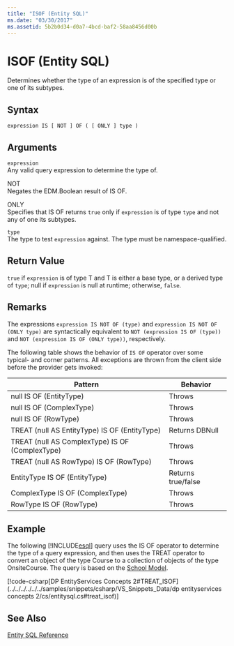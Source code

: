 ```yaml
---
title: "ISOF (Entity SQL)"
ms.date: "03/30/2017"
ms.assetid: 5b2b0d34-d0a7-4bcd-baf2-58aa8456d00b
---
```

# ISOF (Entity SQL)
Determines whether the type of an expression is of the specified type or one of its subtypes.  

## Syntax  

```  
expression IS [ NOT ] OF ( [ ONLY ] type )  
```  

## Arguments  
 `expression`  
 Any valid query expression to determine the type of.  

 NOT  
 Negates the EDM.Boolean result of IS OF.  

 ONLY  
 Specifies that IS OF returns `true` only if `expression` is of type `type` and not any of one its subtypes.  

 `type`  
 The type to test `expression` against. The type must be namespace-qualified.  

## Return Value  
 `true` if `expression` is of type T and T is either a base type, or a derived type of `type`; null if `expression` is null at runtime; otherwise, `false`.  

## Remarks  
 The expressions `expression IS NOT OF (type)` and `expression IS NOT OF (ONLY type)` are syntactically equivalent to `NOT (expression IS OF (type))` and `NOT (expression IS OF (ONLY type))`, respectively.  

 The following table shows the behavior of `IS OF` operator over some typical- and corner patterns. All exceptions are thrown from the client side before the provider gets invoked:  


|Pattern|Behavior|  
|-------------|--------------|  
|null IS OF (EntityType)|Throws|  
|null IS OF (ComplexType)|Throws|  
|null IS OF (RowType)|Throws|  
|TREAT (null AS EntityType) IS OF (EntityType)|Returns DBNull|  
|TREAT (null AS ComplexType) IS OF (ComplexType)|Throws|  
|TREAT (null AS RowType) IS OF (RowType)|Throws|  
|EntityType IS OF (EntityType)|Returns true/false|  
|ComplexType IS OF (ComplexType)|Throws|  
|RowType IS OF (RowType)|Throws|  

## Example  
 The following [!INCLUDE[esql](../../../../../../includes/esql-md.md)] query uses the IS OF operator to determine the type of a query expression, and then uses the TREAT operator to convert an object of the type Course to a collection of objects of the type OnsiteCourse. The query is based on the [School Model](http://msdn.microsoft.com/library/859a9587-81ea-4a45-9bc0-f8d330e1adac).  

 [!code-csharp[DP EntityServices Concepts 2#TREAT_ISOF](../../../../../../samples/snippets/csharp/VS_Snippets_Data/dp entityservices concepts 2/cs/entitysql.cs#treat_isof)]  

## See Also  
 [Entity SQL Reference](../../../../../../docs/framework/data/adonet/ef/language-reference/entity-sql-reference.md)
